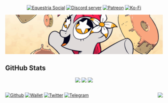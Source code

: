 <div align="center">
    <p>
    <a rel="me" href="https://equestria.social/@JasminDreasond"><img src="https://img.shields.io/badge/Equestria-Social-2b90d9.svg" alt="Equestria Social" /></a>
    <a href="https://discord.gg/TgHdvJd"><img src="https://img.shields.io/discord/413193536188579841?color=7289da&logo=discord&logoColor=white" alt="Discord server" /></a>
    <a href="https://www.patreon.com/JasminDreasond"><img src="https://img.shields.io/badge/donate-patreon-F96854.svg?logo=patreon" alt="Patreon" /></a>
    <a href="https://ko-fi.com/jasmindreasond"><img src="https://img.shields.io/badge/donate-ko%20fi-29ABE0.svg?logo=ko-fi" alt="Ko-Fi" /></a>
</p>
    <img src="https://github.com/JasminDreasond/JasminDreasond/blob/main/img/banner.jpg?raw=true" alt="banner" />
</div>

## GitHub Stats

<p align="center">
    <img src="https://github-readme-stats.vercel.app/api?username=JasminDreasond&count_private=true&show_icons=true&include_all_commits=true&line_height=25&icon_color=30a14f" />
    <img src="https://github-readme-streak-stats.herokuapp.com/?user=JasminDreasond" />
    <img src="https://github-readme-stats.vercel.app/api/top-langs/?username=JasminDreasond&hide=java,c&layout=compact&langs_count=8&card_width=445" />
</p>

<h2></h2>

[![Github](https://img.shields.io/badge/-Github-000?style=for-the-badge&logo=Github&logoColor=white)](https://github.com/JasminDreasond)
[![Wallet](https://img.shields.io/badge/-Wallet-ecf0f1?style=for-the-badge&logo=Ethereum&logoColor=black)](https://unstoppabledomains.com/d/jasmindreasond.wallet)
[![Twitter](https://img.shields.io/badge/-Twitter-1da1f2?style=for-the-badge&logo=Twitter&logoColor=white)](https://twitter.com/JasminDreasond/)
[![Telegram](https://img.shields.io/badge/-Telegram-32afed?style=for-the-badge&logo=Telegram&logoColor=white)](https://t.me/YasminSeidel/)
<a href="https://ko-fi.com/JasminDreasond"><img align="right" src="https://img.shields.io/badge/-Buy%20me%20a%20coffee-F16061?style=for-the-badge&logo=Ko-fi&logoColor=white" /></a>